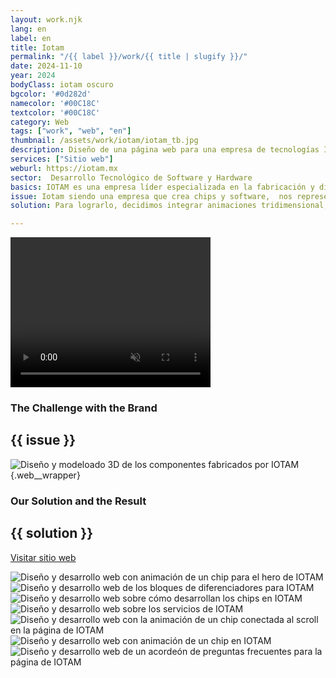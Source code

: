 ```yaml
---
layout: work.njk 
lang: en
label: en
title: Iotam
permalink: "/{{ label }}/work/{{ title | slugify }}/"
date: 2024-11-10
year: 2024
bodyClass: iotam oscuro
bgcolor: '#0d282d'
namecolor: '#00C18C'
textcolor: '#00C18C'
category: Web
tags: ["work", "web", "en"]
thumbnail: /assets/work/iotam/iotam_tb.jpg
description: Diseño de una página web para una empresa de tecnologías IOT
services: ["Sitio web"]
weburl: https://iotam.mx
sector:  Desarrollo Tecnológico de Software y Hardware
basics: IOTAM es una empresa líder especializada en la fabricación y diseño de soluciones de hardware IoT de última generación. Su misión es empoderar a las empresas proporcionando herramientas tecnológicas avanzadas que mejoran la gestión de recursos, mitigan los riesgos y permiten la toma de decisiones basada en datos.
issue: Iotam siendo una empresa que crea chips y software,  nos representó un reto en la forma en como debíamos de presentar los contenidos. Como con cualquier sitio, debía ser intuitivo y fácil de comprender, pero además debía proyectar un grado de modernidad y tecnología.
solution: Para lograrlo, decidimos integrar animaciones tridimensional, las cuales llevamos a cabo con la creación de modelos 3D de sus gabinetes y componentes reales. Tras generar la animación, vinculamos los fotogramas al movimiento del scroll cuando el usuario navega el sitio, a fin de brindarle un toque distintivo mientras se consume la información de los servicios de IOTAM. Por último, la estructura se maneja mediante bloques o recuadros con bordes redondeados, en alusión a su identidad y a los nodos que integran los chips.

---
```


<div class="column__1 web__wrapper">
    <video width="320" height="240" autoplay muted playsinline loop x-webkit-airplay="allow">
        <source src="/assets/work/iotam/iotam_chip_hero_b.mp4" type="video/mp4">
        Tu navegador no logró reproducir este video, considera actualizarlo a una versión más reciente
    </video>
</div>

<div class="column__2 web__wrapper">
    <div class="col__left">
        <h3>The Challenge with the Brand</h3>
    </div>
    <div class="col__right">
        <h2>{{ issue }}</h2>
    </div>
</div>

![Diseño y modeloado 3D de los componentes fabricados por IOTAM](/assets/work/iotam/iotam_portada.jpg){.web__wrapper}

<div class="column__2 work__column__2 web__wrapper">
    <div class="col__left">
        <h3>Our Solution and the Result</h3>
    </div>
    <div class="col__right">
        <h2>{{ solution }}</h2>
        <a class="btn btn__no__arrows" style="background-color:{{textcolor}}; color: {{bgcolor}};" href="{{ weburl }}" target="_blank">Visitar sitio web</a>
    </div>
</div>

![Diseño y desarrollo web con animación de un chip para el hero de IOTAM](/assets/work/iotam/iotam_web1.jpg)
![Diseño y desarrollo web de los bloques de diferenciadores para IOTAM](/assets/work/iotam/iotam_web2.jpg)
![Diseño y desarrollo web sobre cómo desarrollan los chips en IOTAM](/assets/work/iotam/iotam_web3.jpg)
![Diseño y desarrollo web sobre los servicios de IOTAM](/assets/work/iotam/iotam_web4.jpg)
![Diseño y desarrollo web con la animación de un chip conectada al scroll en la página de IOTAM](/assets/work/iotam/iotam_web5.jpg)
![Diseño y desarrollo web con animación de un chip en IOTAM](/assets/work/iotam/iotam_web6.jpg)
![Diseño y desarrollo web de un acordeón de preguntas frecuentes para la página de IOTAM](/assets/work/iotam/iotam_web7.jpg)